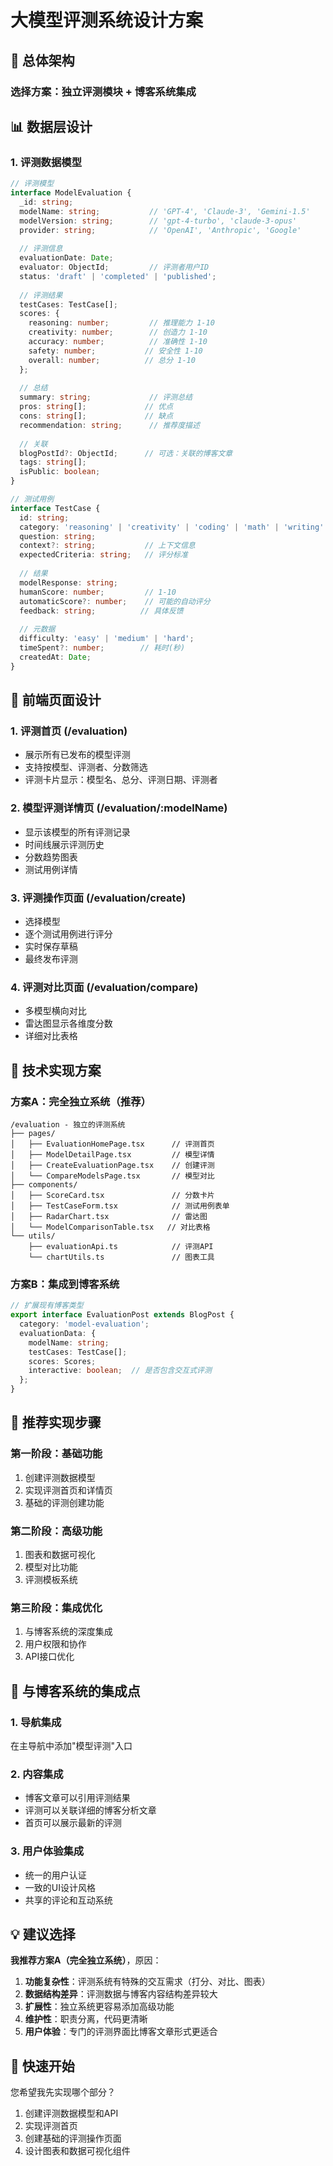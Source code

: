 # 大模型评测系统设计方案

## 🎯 总体架构

### 选择方案：独立评测模块 + 博客系统集成

## 📊 数据层设计

### 1. 评测数据模型
```typescript
// 评测模型
interface ModelEvaluation {
  _id: string;
  modelName: string;           // 'GPT-4', 'Claude-3', 'Gemini-1.5'
  modelVersion: string;        // 'gpt-4-turbo', 'claude-3-opus'
  provider: string;            // 'OpenAI', 'Anthropic', 'Google'
  
  // 评测信息
  evaluationDate: Date;
  evaluator: ObjectId;         // 评测者用户ID
  status: 'draft' | 'completed' | 'published';
  
  // 评测结果
  testCases: TestCase[];
  scores: {
    reasoning: number;         // 推理能力 1-10
    creativity: number;        // 创造力 1-10
    accuracy: number;          // 准确性 1-10
    safety: number;           // 安全性 1-10
    overall: number;          // 总分 1-10
  };
  
  // 总结
  summary: string;             // 评测总结
  pros: string[];             // 优点
  cons: string[];             // 缺点
  recommendation: string;      // 推荐度描述
  
  // 关联
  blogPostId?: ObjectId;      // 可选：关联的博客文章
  tags: string[];
  isPublic: boolean;
}

// 测试用例
interface TestCase {
  id: string;
  category: 'reasoning' | 'creativity' | 'coding' | 'math' | 'writing' | 'safety';
  question: string;
  context?: string;           // 上下文信息
  expectedCriteria: string;   // 评分标准
  
  // 结果
  modelResponse: string;
  humanScore: number;         // 1-10
  automaticScore?: number;    // 可能的自动评分
  feedback: string;          // 具体反馈
  
  // 元数据
  difficulty: 'easy' | 'medium' | 'hard';
  timeSpent?: number;        // 耗时(秒)
  createdAt: Date;
}
```

## 🎨 前端页面设计

### 1. 评测首页 (/evaluation)
- 展示所有已发布的模型评测
- 支持按模型、评测者、分数筛选
- 评测卡片显示：模型名、总分、评测日期、评测者

### 2. 模型评测详情页 (/evaluation/:modelName)
- 显示该模型的所有评测记录
- 时间线展示评测历史
- 分数趋势图表
- 测试用例详情

### 3. 评测操作页面 (/evaluation/create)
- 选择模型
- 逐个测试用例进行评分
- 实时保存草稿
- 最终发布评测

### 4. 评测对比页面 (/evaluation/compare)
- 多模型横向对比
- 雷达图显示各维度分数
- 详细对比表格

## 🔧 技术实现方案

### 方案A：完全独立系统（推荐）
```
/evaluation - 独立的评测系统
├── pages/
│   ├── EvaluationHomePage.tsx      // 评测首页
│   ├── ModelDetailPage.tsx         // 模型详情
│   ├── CreateEvaluationPage.tsx    // 创建评测
│   └── CompareModelsPage.tsx       // 模型对比
├── components/
│   ├── ScoreCard.tsx               // 分数卡片
│   ├── TestCaseForm.tsx            // 测试用例表单
│   ├── RadarChart.tsx              // 雷达图
│   └── ModelComparisonTable.tsx   // 对比表格
└── utils/
    ├── evaluationApi.ts            // 评测API
    └── chartUtils.ts               // 图表工具
```

### 方案B：集成到博客系统
```typescript
// 扩展现有博客类型
export interface EvaluationPost extends BlogPost {
  category: 'model-evaluation';
  evaluationData: {
    modelName: string;
    testCases: TestCase[];
    scores: Scores;
    interactive: boolean;  // 是否包含交互式评测
  };
}
```

## 🎯 推荐实现步骤

### 第一阶段：基础功能
1. 创建评测数据模型
2. 实现评测首页和详情页
3. 基础的评测创建功能

### 第二阶段：高级功能
1. 图表和数据可视化
2. 模型对比功能
3. 评测模板系统

### 第三阶段：集成优化
1. 与博客系统的深度集成
2. 用户权限和协作
3. API接口优化

## 🔗 与博客系统的集成点

### 1. 导航集成
在主导航中添加"模型评测"入口

### 2. 内容集成
- 博客文章可以引用评测结果
- 评测可以关联详细的博客分析文章
- 首页可以展示最新的评测

### 3. 用户体验集成
- 统一的用户认证
- 一致的UI设计风格
- 共享的评论和互动系统

## 💡 建议选择

**我推荐方案A（完全独立系统）**，原因：

1. **功能复杂性**：评测系统有特殊的交互需求（打分、对比、图表）
2. **数据结构差异**：评测数据与博客内容结构差异较大
3. **扩展性**：独立系统更容易添加高级功能
4. **维护性**：职责分离，代码更清晰
5. **用户体验**：专门的评测界面比博客文章形式更适合

## 🚀 快速开始

您希望我先实现哪个部分？

1. 创建评测数据模型和API
2. 实现评测首页
3. 创建基础的评测操作页面
4. 设计图表和数据可视化组件